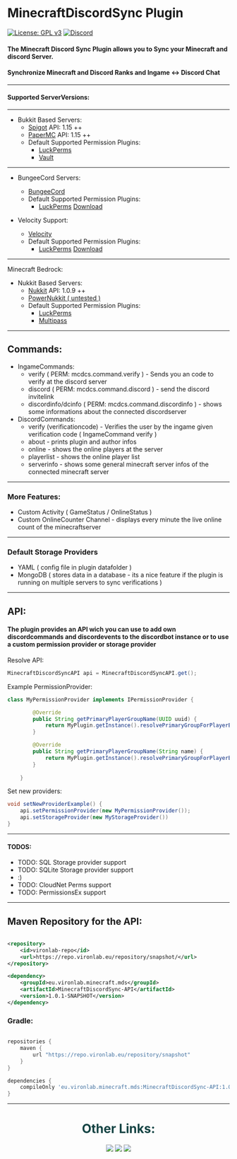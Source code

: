 # MinecraftDiscordSync Plugin

[![License: GPL v3](https://img.shields.io/badge/License-GPL%20v3-blue.svg)](LICENSE)
[![Discord](https://img.shields.io/discord/785956343407181824.svg)](https://discord.gg/wvcX92VyEH)

#### The Minecraft Discord Sync Plugin allows you to Sync your Minecraft and discord Server.

#### Synchronize Minecraft and Discord Ranks and Ingame <-> Discord Chat

--- 

#### Supported ServerVersions:

---

- Bukkit Based Servers: 
  - [Spigot](https://getbukkit.org/download/spigot)  API: 1.15 ++
  - [PaperMC](https://papermc.io/downloads)  API: 1.15 ++
  - Default Supported Permission Plugins:
    - [LuckPerms](https://www.spigotmc.org/resources/luckperms.28140/)
    - [Vault](https://www.spigotmc.org/resources/vault.34315/)
   
---  
  
- BungeeCord Servers:
  - [BungeeCord](https://ci.md-5.net/job/BungeeCord/) 
  - Default Supported Permission Plugins:
    - [LuckPerms](https://www.spigotmc.org/resources/luckperms.28140/) [Download](https://ci.lucko.me/job/LuckPerms/1232/artifact/bungee/build/libs/LuckPerms-Bungee-5.2.67.jar)
  
  
- Velocity Support:
  - [Velocity](https://velocitypowered.com/) 
  - Default Supported Permission Plugins:
    - [LuckPerms](https://www.spigotmc.org/resources/luckperms.28140/) [Download](https://ci.lucko.me/job/LuckPerms/1232/artifact/velocity/build/libs/LuckPerms-Velocity-5.2.67.jar)

---

Minecraft Bedrock:
- Nukkit Based Servers: 
  - [Nukkit](https://github.com/CloudburstMC/Nukkit)  API: 1.0.9 ++
  - [PowerNukkit ( untested )](https://github.com/PowerNukkit/PowerNukkit)
  - Default Supported Permission Plugins:
    - [LuckPerms](https://cloudburstmc.org/resources/luckperms.51/)
    - [Multipass](https://cloudburstmc.org/resources/multipass.29/)


---

## Commands:

- IngameCommands:
  - verify ( PERM: mcdcs.command.verify ) - Sends you an code to verify at the discord server
  - discord ( PERM: mcdcs.command.discord ) - send the discord invitelink
  - discordinfo/dcinfo ( PERM: mcdcs.command.discordinfo ) - shows some informations about the connected discordserver
- DiscordCommands:
  - verify (verificationcode) - Verifies the user by the ingame given verification code ( IngameCommand verify )
  - about - prints plugin and author infos
  - online - shows the online players at the server
  - playerlist - shows the online player list
  - serverinfo - shows some general minecraft server infos of the connected minecraft server
  
  
---

### More Features:
- Custom Activity ( GameStatus / OnlineStatus )
- Custom OnlineCounter Channel - displays every minute the live online count of the minecraftserver

---

### Default Storage Providers
- YAML ( config file in plugin datafolder )
- MongoDB ( stores data in a database - its a nice feature if the plugin is running on multiple servers to sync verifications )

---

## API:
#### The plugin provides an API wich you can use to add own discordcommands and discordevents to the discordbot instance or to use a custom permission provider or storage provider

Resolve API:
```java
MinecraftDiscordSyncAPI api = MinecraftDiscordSyncAPI.get();
```

Example PermissionProvider:

```java
class MyPermissionProvider implements IPermissionProvider {

		@Override
		public String getPrimaryPlayerGroupName(UUID uuid) {
			return MyPlugin.getInstance().resolvePrimaryGroupForPlayerByUUID(uuid);
		}

		@Override
		public String getPrimaryPlayerGroupName(String name) {
			return MyPlugin.getInstance().resolvePrimaryGroupForPlayerByName(name);;
		}
		
	}
```

Set new providers:

```java
void setNewProviderExample() {
	api.setPermissionProvider(new MyPermissionProvider());
	api.setStorageProvider(new MyStorageProvider())
}
```
---

#### TODOS:
- TODO: SQL Storage provider support
- TODO: SQLite Storage provider support
- :)
- TODO: CloudNet Perms support
- TODO: PermissionsEx support

---

## Maven Repository for the API:

```xml

<repository>
    <id>vironlab-repo</id>
	<url>https://repo.vironlab.eu/repository/snapshot/</url>
</repository>

<dependency>
	<groupId>eu.vironlab.minecraft.mds</groupId>
	<artifactId>MinecraftDiscordSync-API</artifactId>
	<version>1.0.1-SNAPSHOT</version>
</dependency>

```

### Gradle:

```groovy

repositories {
    maven {
        url "https://repo.vironlab.eu/repository/snapshot"
    } 
}

dependencies {
    compileOnly 'eu.vironlab.minecraft.mds:MinecraftDiscordSync-API:1.0.1-SNAPSHOT'
}


```

---

<div align="center">
    <h1 style="color:#154444">Other Links:</h1>
    <a style="color:#00ff00" target="_blank" href="https://github.com/VironLab"><img src="https://img.shields.io/github/followers/VironLab?label=GitHub%20Followers&logo=GitHub&logoColor=%23ffffff&style=flat-square"></img></a>
    <a style="color:#00ff00" target="_blank" href="https://discord.gg/wvcX92VyEH"><img src="https://img.shields.io/discord/785956343407181824?label=vironlab.eu%20Discord&logo=Discord&logoColor=%23ffffff&style=flat-square"></img></a>
    <a style="color:#00ff00" target="_blank" href="https://www.paypal.com/paypalme/depascaldc"><img src="https://img.shields.io/static/v1?label=Donate%20Via%20Paypal&message=paypal&style=flat-square&logo=paypal&color=lightgrey"></img></a>
</div>
